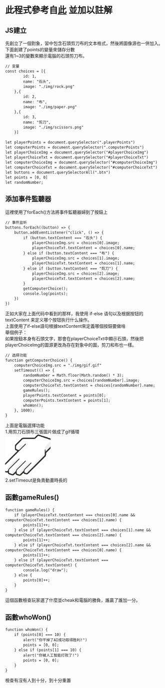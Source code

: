 # 此程式參考自[此](https://github.com/wanghao221/moyu/tree/main/%E6%B8%B8%E6%88%8F-26.%E7%9F%B3%E5%A4%B4%E5%89%AA%E5%88%80%E5%B8%83) 並加以註解  
## JS建立  
先創立了一個對象，習中包含石頭剪刀布的文本格式，然後將圖像源也一併加入。  
下面創建了points的變量來儲存分數  
還有1~3的變數來顯示電腦的石頭剪刀布。  
```
// 变量
const choices = [{
        id: 1,
        name: "石头",
        image: "./img/rock.png"
    },{
        id: 2,
        name: "布",
        image: "./img/paper.png"
    },{
        id: 3,
        name: "剪刀",
        image: "./img/scissors.png"
    }]

let playerPoints = document.querySelector(".playerPoints")
let computerPoints = document.querySelector(".computerPoints")
let playerChoiceImg = document.querySelector("#playerChoiceImg")
let playerChoiceTxt = document.querySelector("#playerChoiceTxt")
let computerChoiceImg = document.querySelector("#computerChoiceImg")
let computerChoiceTxt = document.querySelector("#computerChoiceTxt")
let buttons = document.querySelectorAll(".btn")
let points = [0, 0]
let randomNumber;
```
  
   
## 添加事件監聽器  
這裡使用了forEach()方法將事件監聽器婦到了按鈕上  

```
// 事件监听
buttons.forEach((button) => {
    button.addEventListener("click", () => {
        if (button.textContent === "石头") {
            playerChoiceImg.src = choices[0].image;
            playerChoiceTxt.textContent = choices[0].name;
        } else if (button.textContent === "布") {
            playerChoiceImg.src = choices[1].image;
            playerChoiceTxt.textContent = choices[1].name;
        } else if (button.textContent === "剪刀") {
            playerChoiceImg.src = choices[2].image;
            playerChoiceTxt.textContent = choices[2].name;
        }
        getComputerChoice();
        console.log(points);
    })
})
```
正如大家在上面代码中看到的那样，我使用 if-else 语句以及根据按钮的 textContent 来定义哪个按钮执行什么操作。  
上面使用了if-else語句根據textContent來定義哪個按鈕要做啥  
舉個例子：  
如果按鈕本身有石頭文字，那會在playerChoiceTxt中顯示石頭，然後把playerChoiceImg的圖源更改為存在對象中的圖，剪刀和布也一樣。  
```
// 选择功能
function getComputerChoice() {
    computerChoiceImg.src = "./img/gif.gif"
    setTimeout(() => {
        randomNumber = Math.floor(Math.random() * 3);
        computerChoiceImg.src = choices[randomNumber].image;
        computerChoiceTxt.textContent = choices[randomNumber].name;
        gameRules();
        playerPoints.textContent = points[0];
        computerPoints.textContent = points[1];
        whoWon();
    }, 1000);
}
```
上面是電腦選擇功能  
1.用剪刀石頭布三張圖片做成了gif循環  
![image](https://github.com/yuanxiii/ws111a/blob/main/%E5%89%AA%E5%88%80%E7%9F%B3%E9%80%8F%E5%B8%83.gif)  
2.setTimeout是負責動畫時長的  
## 函數gameRules()  
```
function gameRules() {
    if (playerChoiceTxt.textContent === choices[0].name && computerChoiceTxt.textContent === choices[1].name) {
        points[1]++;
    } else if (playerChoiceTxt.textContent === choices[1].name && computerChoiceTxt.textContent === choices[2].name) {
        points[1]++;
    } else if (playerChoiceTxt.textContent === choices[2].name && computerChoiceTxt.textContent === choices[0].name) {
        points[1]++;
    } else if (playerChoiceTxt.textContent === computerChoiceTxt.textContent) {
        console.log("draw");
    } else {
        points[0]++;
    }
}
```
這個函數檢查玩家選了什麼並cheak和電腦的勝負，誰贏了誰加一分。  
## 函數whoWon()  
```
function whoWon() {
    if (points[0] === 10) {
        alert("你干掉了AI成功取得胜利!")
        points = [0, 0];
    } else if (points[1] === 10) {
        alert("你被人工智能打败了!")
        points = [0, 0];
    }
}
```
檢查有沒有人到十分，到十分重置
